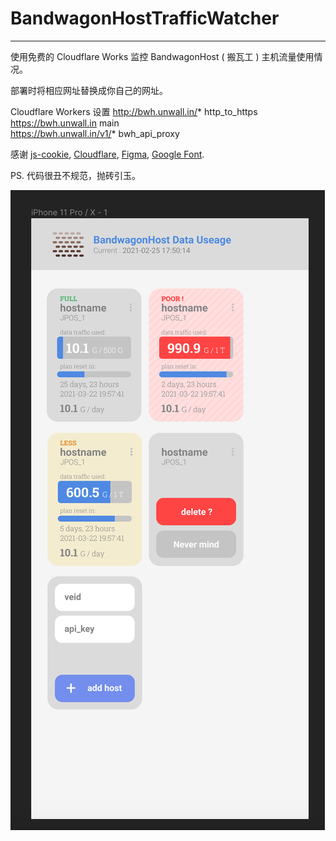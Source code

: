 # BandwagonHostTrafficWatcher
-----------
使用免费的 Cloudflare Works 监控 BandwagonHost ( 搬瓦工 ) 主机流量使用情况。

部署时将相应网址替换成你自己的网址。

Cloudflare Workers 设置
http://bwh.unwall.in/*      http_to_https  
https://bwh.unwall.in       main  
https://bwh.unwall.in/v1/*  bwh_api_proxy  


感谢 [js-cookie](https://github.com/js-cookie/js-cookie), [Cloudflare](https://www.cloudflare.com/), [Figma](https://www.figma.com), [Google Font](https://fonts.google.com/).

PS. 代码很丑不规范，抛砖引玉。

![screen](./screenshot.png)
